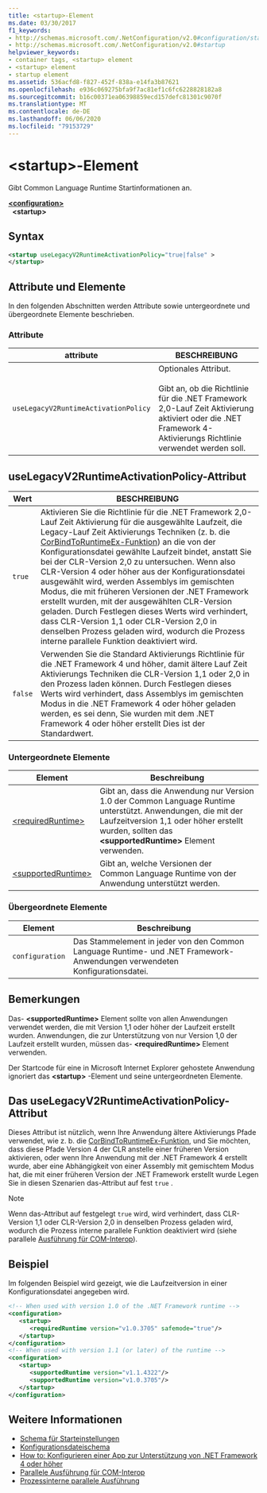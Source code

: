 ```yaml
---
title: <startup>-Element
ms.date: 03/30/2017
f1_keywords:
- http://schemas.microsoft.com/.NetConfiguration/v2.0#configuration/startup
- http://schemas.microsoft.com/.NetConfiguration/v2.0#startup
helpviewer_keywords:
- container tags, <startup> element
- <startup> element
- startup element
ms.assetid: 536acfd8-f827-452f-838a-e14fa3b87621
ms.openlocfilehash: e936c069275bfa9f7ac81ef1c6fc6228828182a8
ms.sourcegitcommit: b16c00371ea06398859ecd157defc81301c9070f
ms.translationtype: MT
ms.contentlocale: de-DE
ms.lasthandoff: 06/06/2020
ms.locfileid: "79153729"
---
```

# <a name="startup-element"></a>\<startup>-Element

Gibt Common Language Runtime Startinformationen an.

[**\<configuration>**](../configuration-element.md)  
&nbsp;&nbsp;**\<startup>**  

## <a name="syntax"></a>Syntax

```xml
<startup useLegacyV2RuntimeActivationPolicy="true|false" >
</startup>
```

## <a name="attributes-and-elements"></a>Attribute und Elemente

 In den folgenden Abschnitten werden Attribute sowie untergeordnete und übergeordnete Elemente beschrieben.

### <a name="attributes"></a>Attribute

|attribute|BESCHREIBUNG|
|---------------|-----------------|
|`useLegacyV2RuntimeActivationPolicy`|Optionales Attribut.<br /><br /> Gibt an, ob die Richtlinie für die .NET Framework 2,0-Lauf Zeit Aktivierung aktiviert oder die .NET Framework 4-Aktivierungs Richtlinie verwendet werden soll.|

## <a name="uselegacyv2runtimeactivationpolicy-attribute"></a>useLegacyV2RuntimeActivationPolicy-Attribut

|Wert|BESCHREIBUNG|
|-----------|-----------------|
|`true`|Aktivieren Sie die Richtlinie für die .NET Framework 2,0-Lauf Zeit Aktivierung für die ausgewählte Laufzeit, die Legacy-Lauf Zeit Aktivierungs Techniken (z. b. die [CorBindToRuntimeEx-Funktion](../../../unmanaged-api/hosting/corbindtoruntimeex-function.md)) an die von der Konfigurationsdatei gewählte Laufzeit bindet, anstatt Sie bei der CLR-Version 2,0 zu untersuchen. Wenn also CLR-Version 4 oder höher aus der Konfigurationsdatei ausgewählt wird, werden Assemblys im gemischten Modus, die mit früheren Versionen der .NET Framework erstellt wurden, mit der ausgewählten CLR-Version geladen. Durch Festlegen dieses Werts wird verhindert, dass CLR-Version 1,1 oder CLR-Version 2,0 in denselben Prozess geladen wird, wodurch die Prozess interne parallele Funktion deaktiviert wird.|
|`false`|Verwenden Sie die Standard Aktivierungs Richtlinie für die .NET Framework 4 und höher, damit ältere Lauf Zeit Aktivierungs Techniken die CLR-Version 1,1 oder 2,0 in den Prozess laden können. Durch Festlegen dieses Werts wird verhindert, dass Assemblys im gemischten Modus in die .NET Framework 4 oder höher geladen werden, es sei denn, Sie wurden mit dem .NET Framework 4 oder höher erstellt Dies ist der Standardwert.|

### <a name="child-elements"></a>Untergeordnete Elemente

|Element|Beschreibung|
|-------------|-----------------|
|[\<requiredRuntime>](requiredruntime-element.md)|Gibt an, dass die Anwendung nur Version 1.0 der Common Language Runtime unterstützt. Anwendungen, die mit der Laufzeitversion 1,1 oder höher erstellt wurden, sollten das **\<supportedRuntime>** Element verwenden.|
|[\<supportedRuntime>](supportedruntime-element.md)|Gibt an, welche Versionen der Common Language Runtime von der Anwendung unterstützt werden.|

### <a name="parent-elements"></a>Übergeordnete Elemente

|Element|Beschreibung|
|-------------|-----------------|
|`configuration`|Das Stammelement in jeder von den Common Language Runtime- und .NET Framework-Anwendungen verwendeten Konfigurationsdatei.|

## <a name="remarks"></a>Bemerkungen

 Das- **\<supportedRuntime>** Element sollte von allen Anwendungen verwendet werden, die mit Version 1,1 oder höher der Laufzeit erstellt wurden. Anwendungen, die zur Unterstützung von nur Version 1,0 der Laufzeit erstellt wurden, müssen das- **\<requiredRuntime>** Element verwenden.

 Der Startcode für eine in Microsoft Internet Explorer gehostete Anwendung ignoriert das **\<startup>** -Element und seine untergeordneten Elemente.

## <a name="the-uselegacyv2runtimeactivationpolicy-attribute"></a>Das useLegacyV2RuntimeActivationPolicy-Attribut

 Dieses Attribut ist nützlich, wenn Ihre Anwendung ältere Aktivierungs Pfade verwendet, wie z. b. die [CorBindToRuntimeEx-Funktion](../../../unmanaged-api/hosting/corbindtoruntimeex-function.md), und Sie möchten, dass diese Pfade Version 4 der CLR anstelle einer früheren Version aktivieren, oder wenn Ihre Anwendung mit der .NET Framework 4 erstellt wurde, aber eine Abhängigkeit von einer Assembly mit gemischtem Modus hat, die mit einer früheren Version der .NET Framework erstellt wurde Legen Sie in diesen Szenarien das-Attribut auf fest `true` .

> [!NOTE]
> Wenn das-Attribut auf festgelegt `true` wird, wird verhindert, dass CLR-Version 1,1 oder CLR-Version 2,0 in denselben Prozess geladen wird, wodurch die Prozess interne parallele Funktion deaktiviert wird (siehe parallele [Ausführung für COM-Interop](https://docs.microsoft.com/previous-versions/dotnet/netframework-4.0/8t8td04t(v=vs.100))).

## <a name="example"></a>Beispiel

 Im folgenden Beispiel wird gezeigt, wie die Laufzeitversion in einer Konfigurationsdatei angegeben wird.

```xml
<!-- When used with version 1.0 of the .NET Framework runtime -->
<configuration>
   <startup>
      <requiredRuntime version="v1.0.3705" safemode="true"/>
   </startup>
</configuration>
<!-- When used with version 1.1 (or later) of the runtime -->
<configuration>
   <startup>
      <supportedRuntime version="v1.1.4322"/>
      <supportedRuntime version="v1.0.3705"/>
   </startup>
</configuration>
```

## <a name="see-also"></a>Weitere Informationen

- [Schema für Starteinstellungen](index.md)
- [Konfigurationsdateischema](../index.md)
- [How to: Konfigurieren einer App zur Unterstützung von .NET Framework 4 oder höher](../../../migration-guide/how-to-configure-an-app-to-support-net-framework-4-or-4-5.md)
- [Parallele Ausführung für COM-Interop](https://docs.microsoft.com/previous-versions/dotnet/netframework-4.0/8t8td04t(v=vs.100))
- [Prozessinterne parallele Ausführung](../../../deployment/in-process-side-by-side-execution.md)
